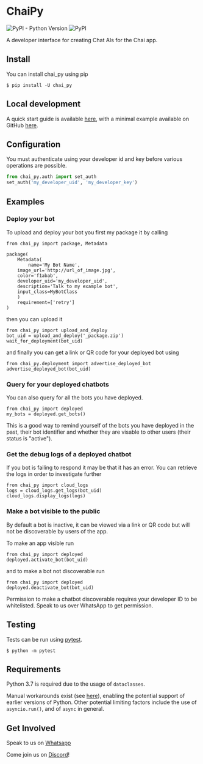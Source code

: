 # ChaiPy

![PyPI - Python Version](https://img.shields.io/pypi/pyversions/chaipy)
![PyPI](https://img.shields.io/pypi/v/chaipy)

A developer interface for creating Chat AIs for the Chai app.

## Install

You can install chai_py using pip

    $ pip install -U chai_py

## Local development

A quick start guide is available [here](https://chai.ml/docs/), with a minimal example available on GitHub 
[here](https://github.com/chai-nexus/chai_py_quickstart).

## Configuration

You must authenticate using your developer id and key before various
operations are possible.

```python
from chai_py.auth import set_auth
set_auth('my_developer_uid', 'my_developer_key')
```

## Examples

### Deploy your bot

To upload and deploy your bot you first my package it by calling

```
from chai_py import package, Metadata

package(
    Metadata(
        name='My Bot Name',
	image_url='http://url_of_image.jpg',
	color='f1abab',
	developer_uid='my_developer_uid',
	description='Talk to my example bot',
	input_class=MyBotClass
    )
    requirement=['retry']
)

```

then you can upload it

```
from chai_py import upload_and_deploy
bot_uid = upload_and_deploy('_package.zip')
wait_for_deployment(bot_uid)
```

and finally you can get a link or QR code for your deployed bot using

```
from chai_py.deployment import advertise_deployed_bot
advertise_deployed_bot(bot_uid)
```

### Query for your deployed chatbots

You can also query for all the bots you have deployed.

```
from chai_py import deployed
my_bots = deployed.get_bots()
```

This is a good way to remind yourself of the bots you have deployed
in the past, their bot identifier and whether they are visable to other users
(their status is "active").

### Get the debug logs of a deployed chatbot

If you bot is failing to respond it may be that it has an error.  You
can retrieve the logs in order to investigate further

```
from chai_py import cloud_logs
logs = cloud_logs.get_logs(bot_uid)
cloud_logs.display_logs(logs)
```

### Make a bot visible to the public

By default a bot is inactive, it can be viewed via a link or QR code
but will not be discoverable by users of the app.

To make an app visible run

```
from chai_py import deployed
deployed.activate_bot(bot_uid)
```

and to make a bot not discoverable run

```
from chai_py import deployed
deployed.deactivate_bot(bot_uid)
```

Permission to make a chatbot discoverable requires your developer ID to
be whitelisted. Speak to us over WhatsApp to get permission.

## Testing

Tests can be run using [pytest](http://pytest.org/).

    $ python -m pytest


## Requirements

Python 3.7 is required due to the usage of `dataclasses`.

Manual workarounds exist (see [here](https://stackoverflow.com/q/1868714)), enabling the potential support of earlier 
versions of Python. Other potential limiting factors include the use of `asyncio.run()`, and of `async` in general.

## Get Involved

Speak to us on [Whatsapp](https://chat.whatsapp.com/GvdhL4f3304FxcAxZEbpi4)

Come join us on [Discord](https://discord.gg/YfrVwBtYWb)!

